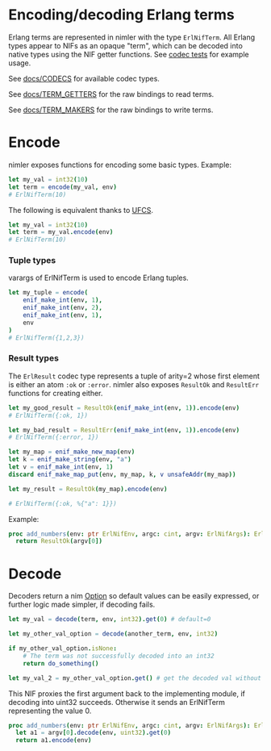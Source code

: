 # Encoding/decoding Erlang terms

Erlang terms are represented in nimler with the type `ErlNifTerm`. All Erlang types appear to NIFs as an opaque "term", which can be decoded into native types using the NIF getter functions. See [codec tests](https://github.com/wltsmrz/nimler/tree/master/tests/codec) for example usage.

See [docs/CODECS](CODECS.md) for available codec types.

See [docs/TERM_GETTERS](TERM_GETTERS.md) for the raw bindings to read terms.

See [docs/TERM_MAKERS](TERM_MAKERS.md) for the raw bindings to write terms.

# Encode

nimler exposes functions for encoding some basic types. Example:

```nim
let my_val = int32(10)
let term = encode(my_val, env)
# ErlNifTerm(10)
```

The following is equivalent thanks to [UFCS](https://en.wikipedia.org/wiki/Uniform_Function_Call_Syntax).

```nim
let my_val = int32(10)
let term = my_val.encode(env)
# ErlNifTerm(10)
```

### Tuple types

varargs of ErlNifTerm is used to encode Erlang tuples.

```nim
let my_tuple = encode(
    enif_make_int(env, 1),
    enif_make_int(env, 2),
    enif_make_int(env, 1),
    env
)
# ErlNifTerm({1,2,3})
```

### Result types

The `ErlResult` codec type represents a tuple of arity=2 whose first element is either an atom `:ok` or `:error`. nimler also exposes `ResultOk` and `ResultErr` functions for creating either.

```nim
let my_good_result = ResultOk(enif_make_int(env, 1)).encode(env)
# ErlNifTerm({:ok, 1})

let my_bad_result = ResultErr(enif_make_int(env, 1)).encode(env)
# ErlNifTerm({:error, 1})

let my_map = enif_make_new_map(env)
let k = enif_make_string(env, "a")
let v = enif_make_int(env, 1)
discard enif_make_map_put(env, my_map, k, v unsafeAddr(my_map))

let my_result = ResultOk(my_map).encode(env)

# ErlNifTerm({:ok, %{"a": 1}})
```

Example:

```nim
proc add_numbers(env: ptr ErlNifEnv, argc: cint, argv: ErlNifArgs): ErlNifTerm =
  return ResultOk(argv[0])
```

# Decode

Decoders return a nim [Option](https://nim-lang.org/docs/options.html) so default values can be easily expressed, or further logic made simpler, if decoding fails.

```nim
let my_val = decode(term, env, int32).get(0) # default=0

let my_other_val_option = decode(another_term, env, int32)

if my_other_val_option.isNone:
    # The term was not successfully decoded into an int32
    return do_something()

let my_val_2 = my_other_val_option.get() # get the decoded val without default
```

This NIF proxies the first argument back to the implementing module, if decoding into uint32 succeeds. Otherwise it sends an ErlNifTerm representing the value 0.

```nim
proc add_numbers(env: ptr ErlNifEnv, argc: cint, argv: ErlNifArgs): ErlNifTerm =
  let a1 = argv[0].decode(env, uint32).get(0)
  return a1.encode(env)
```
